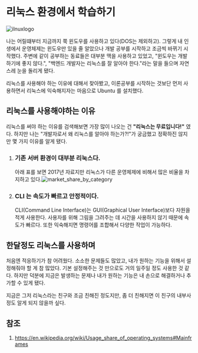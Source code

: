 # 리눅스 환경에서 학습하기



![ilnuxlogo](<https://user-images.githubusercontent.com/26920620/58384691-b4f7f000-801f-11e9-96d5-b8e8659c33d2.png>)



나는 어릴떄부터 지금까지 쭉 윈도우를 사용하고 있다(DOS는 제외하고). 그렇게 내 인생에서 운영체제는 윈도우만 있을 줄 알았으나 개발 공부를 시작하고 조금씩 바뀌기 시작했다. 주변에 같이 공부하는 동료들은 대부분 맥을 사용하고 있었고, "윈도우는 개발하기에 좋지 않다.", "백엔드 개발자는 리눅스를 잘 알아야 한다."라는 말을 들으며 자연스레 눈을 돌리게 됐다. 

리눅스를 사용해야 하는 이유에 대해서 찾아봤고, 이론공부를 시작하는 것보단 먼저 사용하면서 리눅스에 익숙해지자는 마음으로 Ubuntu 를 설치했다.

## 리눅스를 사용해야하는 이유

리눅스를 써야 하는 이유를 검색해보면 가장 많이 나오는 건 **"리눅스는 무료입니다!"** 였다. 하지만 나는 "개발자로서 왜 리눅스를 알아야 하는가?!"가 궁금했고 정확하진 않지만 몇 가지 이유를 알게 됐다.

1. ### 기존 서버 환경이 대부분 리눅스다.

   아래 표를 보면 2017년 자료지만 리눅스가 다른 운영체제에 비해서 많은 비율을 차지하고 있다.![market_share_by_category](<https://user-images.githubusercontent.com/26920620/59566421-19e0bc00-909b-11e9-846b-53d5d6249f9b.png>)

   

2. ### CLI 는 속도가 빠르고 안정적이다.

   CLI(Command Line Interface)는 GUI(Graphical User Interface)보다 자원을 적게 사용한다. 사용자를 위해 그림을 그려주는 데 시간을 사용하지 않기 때문에 속도가 빠르다. 또한 익숙해지면 명령어를 조합해서 다양한 작업이 가능하다.
   
   

## 한달정도 리눅스를 사용하며 

처음엔 적응하기가 참 어려웠다. 소소한 문제들도 많았고, 내가 원하는 기능을 위해서 설정해줘야 할 게 참 많았다. 기본 설정해주는 것 만으로도 거의 일주일 정도 사용한 것 같다. 하지만 덕분에 지금은 발생하는 문제나 내가 원하는 기능은 내 손으로 해결하거나 추가할 수 있게 됐다. 

지금은 그저 리눅스라는 친구와 조금 친해진 정도지만, 좀 더 친해지면 이 친구의 내부사정도 알게 되지 않을까 싶다.



## 참조

1. <https://en.wikipedia.org/wiki/Usage_share_of_operating_systems#Mainframes>